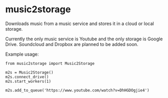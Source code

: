 # music2storage
Downloads music from a music service and stores it in a cloud or local storage.

Currently the only music service is Youtube and the only storage is Google Drive. Soundcloud and Dropbox are planned to be added soon.

Example usage:
```
from music2storage import Music2Storage

m2s = Music2Storage()
m2s.connect_drive()
m2s.start_workers(1)

m2s.add_to_queue('https://www.youtube.com/watch?v=DhHGDOgjie4')
```
